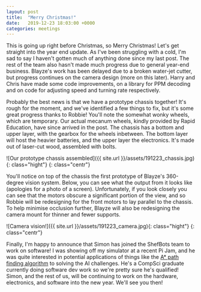 ```yaml
---
layout: post
title:  "Merry Christmas!"
date:   2019-12-23 18:03:00 +0000
categories: meetings
---
```


This is going up right before Christmas, so Merry Christmas! Let's get straight into the year end update. As I've been struggling with a cold, I'm sad to say I haven't gotten much of anything done since my last post. The rest of the team also hasn't made much progress due to general year-end business. Blayze's work has been delayed due to a broken water-jet cutter, but progress continues on the camera design (more on this later). Harry and Chris have made some code improvements, on a library for PPM decoding and on code for adjusting speed and turning rate respectively.

Probably the best news is that we have a prototype chassis together! It's rough for the moment, and we've identified a few things to fix, but it's some great progress thanks to Robbie! You'll note the somewhat wonky wheels, which are temporary. Our actual mecanum wheels, kindly provided by Rapid Education, have since arrived in the post. The chassis has a bottom and upper layer, with the gearbox for the wheels inbetween. The bottom layer will host the heavier batteries, and the upper layer the electronics. It's made out of laser-cut wood, assembled with bolts.

![Our prototype chassis assembled]({{ site.url }}/assets/191223_chassis.jpg){: class="hight"}
{: class="centr"}

You'll notice on top of the chassis the first prototype of Blayze's 360-degree vision system. Below, you can see what the output from it looks like (apologies for a photo of a screen). Unfortunately, if you look closely you can see that the motors obscure a significant portion of the view, and so Robbie will be redesigning for the front motors to lay parallel to the chassis. To help minimise occlusion further, Blayze will also be redesigning the camera mount for thinner and fewer supports.

![Camera vision!]({{ site.url }}/assets/191223_camera.jpg){: class="hight"}
{: class="centr"}

Finally, I'm happy to announce that Simon has joined the ShefBots team to work on software! I was showing off my simulator at a recent Pi Jam, and he was quite interested in potential applications of things like the [A* path finding algorithm](https://en.wikipedia.org/wiki/A*) to solving the AI challenges. He's a CompSci graduate currently doing software dev work so we're pretty sure he's qualified! Simon, and the rest of us, will be continuing to work on the hardware, electronics, and software into the new year. We'll see you then!
